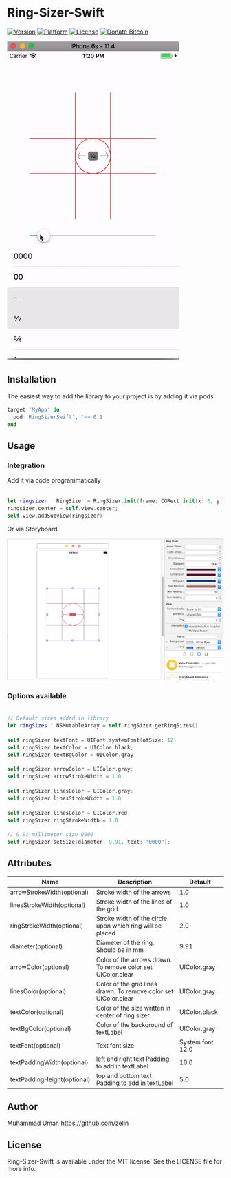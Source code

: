 # Ring-Sizer-Swift

[![Version](https://img.shields.io/badge/Version-0.1.0-brightgreen.svg)](https://github.com/zelin/Ring-Sizer-Swift)
[![Platform](https://img.shields.io/badge/Platform-iPhone-orange.svg)](https://github.com/zelin/Ring-Sizer-Swift)
[![License](https://img.shields.io/badge/License-MIT-black.svg)](https://github.com/zelin/Ring-Sizer-Swift)
[![Donate Bitcoin](https://img.shields.io/badge/Donate-Bitcoin-green.svg)](http://neberox.tk/donate/?amount=2&currency=USD)

![Screenshot 1](./Screenshots/main.gif)

## Installation

The easiest way to add the library to your project is by adding it via pods

```ruby
target 'MyApp' do
  pod 'RingSizerSwift', '~> 0.1'
end
```

## Usage

### Integration

Add it via code programmatically

```swift 
        
let ringsizer : RingSizer = RingSizer.init(frame: CGRect.init(x: 0, y: 0, width: 200, height: 200))
ringsizer.center = self.view.center;
self.view.addSubview(ringsizer)

```

Or via Storyboard

![Screenshot 2](./Screenshots/main.png)

### Options available

```swift  

// Default sizes added in library
let ringSizes : NSMutableArray = self.ringSizer.getRingSizes()

self.ringSizer.textFont = UIFont.systemFont(ofSize: 12)
self.ringSizer.textColor = UIColor.black;
self.ringSizer.textBgColor = UIColor.gray

self.ringSizer.arrowColor = UIColor.gray;
self.ringSizer.arrowStrokeWidth = 1.0

self.ringSizer.linesColor = UIColor.gray;
self.ringSizer.linesStrokeWidth = 1.0
        
self.ringSizer.linesColor = UIColor.red
self.ringSizer.ringStrokeWidth = 1.0

// 9.91 millimeter size 0000
self.ringSizer.setSize(diameter: 9.91, text: "0000");

```
## Attributes

| Name | Description | Default
| ------ | ------ | ------ |
| arrowStrokeWidth(optional) | Stroke width of the arrows | 1.0 |
| linesStrokeWidth(optional) | Stroke width of the lines of the grid | 1.0 |
| ringStrokeWidth(optional) | Stroke width of the circle upon which ring will be placed | 2.0 |
| diameter(optional) | Diameter of the ring. Should be in mm | 9.91 |
| arrowColor(optional) | Color of the arrows drawn. To remove color set UIColor.clear | UIColor.gray |
| linesColor(optional) | Color of the grid lines drawn. To remove color set UIColor.clear | UIColor.gray |
| textColor(optional) | Color of the size written in center of ring sizer | UIColor.black |
| textBgColor(optional) | Color of the background of textLabel | UIColor.gray |
| textFont(optional) | Text font size | System font 12.0 |
| textPaddingWidth(optional) | left and right text Padding to add in textLabel | 10.0 |
| textPaddingHeight(optional) | top and bottom text Padding to add in textLabel | 5.0 |

## Author

Muhammad Umar, https://github.com/zelin

## License

Ring-Sizer-Swift is available under the MIT license. See the LICENSE file for more info.
